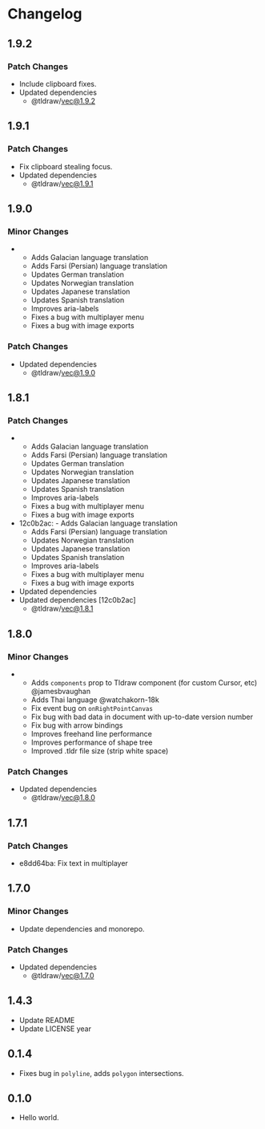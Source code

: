 # Changelog

## 1.9.2

### Patch Changes

- Include clipboard fixes.
- Updated dependencies
  - @tldraw/vec@1.9.2

## 1.9.1

### Patch Changes

- Fix clipboard stealing focus.
- Updated dependencies
  - @tldraw/vec@1.9.1

## 1.9.0

### Minor Changes

- - Adds Galacian language translation
  - Adds Farsi (Persian) language translation
  - Updates German translation
  - Updates Norwegian translation
  - Updates Japanese translation
  - Updates Spanish translation
  - Improves aria-labels
  - Fixes a bug with multiplayer menu
  - Fixes a bug with image exports

### Patch Changes

- Updated dependencies
  - @tldraw/vec@1.9.0

## 1.8.1

### Patch Changes

- - Adds Galacian language translation
  - Adds Farsi (Persian) language translation
  - Updates German translation
  - Updates Norwegian translation
  - Updates Japanese translation
  - Updates Spanish translation
  - Improves aria-labels
  - Fixes a bug with multiplayer menu
  - Fixes a bug with image exports
- 12c0b2ac: - Adds Galacian language translation
  - Adds Farsi (Persian) language translation
  - Updates Norwegian translation
  - Updates Japanese translation
  - Updates Spanish translation
  - Improves aria-labels
  - Fixes a bug with multiplayer menu
  - Fixes a bug with image exports
- Updated dependencies
- Updated dependencies [12c0b2ac]
  - @tldraw/vec@1.8.1

## 1.8.0

### Minor Changes

- - Adds `components` prop to Tldraw component (for custom Cursor, etc) @jamesbvaughan
  - Adds Thai language @watchakorn-18k
  - Fix event bug on `onRightPointCanvas`
  - Fix bug with bad data in document with up-to-date version number
  - Fix bug with arrow bindings
  - Improves freehand line performance
  - Improves performance of shape tree
  - Improved .tldr file size (strip white space)

### Patch Changes

- Updated dependencies
  - @tldraw/vec@1.8.0

## 1.7.1

### Patch Changes

- e8dd64ba: Fix text in multiplayer

## 1.7.0

### Minor Changes

- Update dependencies and monorepo.

### Patch Changes

- Updated dependencies
  - @tldraw/vec@1.7.0

## 1.4.3

- Update README
- Update LICENSE year

## 0.1.4

- Fixes bug in `polyline`, adds `polygon` intersections.

## 0.1.0

- Hello world.
